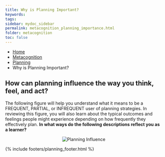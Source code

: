 ```yaml
---
title: Why is Planning Important?
keywords: 
tags: 
sidebar: mydoc_sidebar
permalink: metacognition_planning_importance.html
folder: metacognition
toc: false
---
```


<ul class="breadcrumb">
    <li><a href="index.html">Home</a></li>
    <li><a href="metacognition.html">Metacognition</a></li>
    <li><a href="metacognition_planning.html">Planning</a></li>
    <li class="active">Why is Planning Important?</li>
</ul>

## How can planning  influence the way you think, feel, and act?

The following figure will help you understand what it means to be a FREQUENT, PARTIAL, or INFREQUENT user of planning strategies. In reviewing this figure, you will also learn about the typical outcomes and feelings people might experience depending on how frequently they effectively plan. **In what ways do the following descriptions reflect you as a learner?**

<center><img src='images/Planning-LEARN.PNG' alt='Planning Influence' /></center>

{% include footers/planning_footer.html %}


